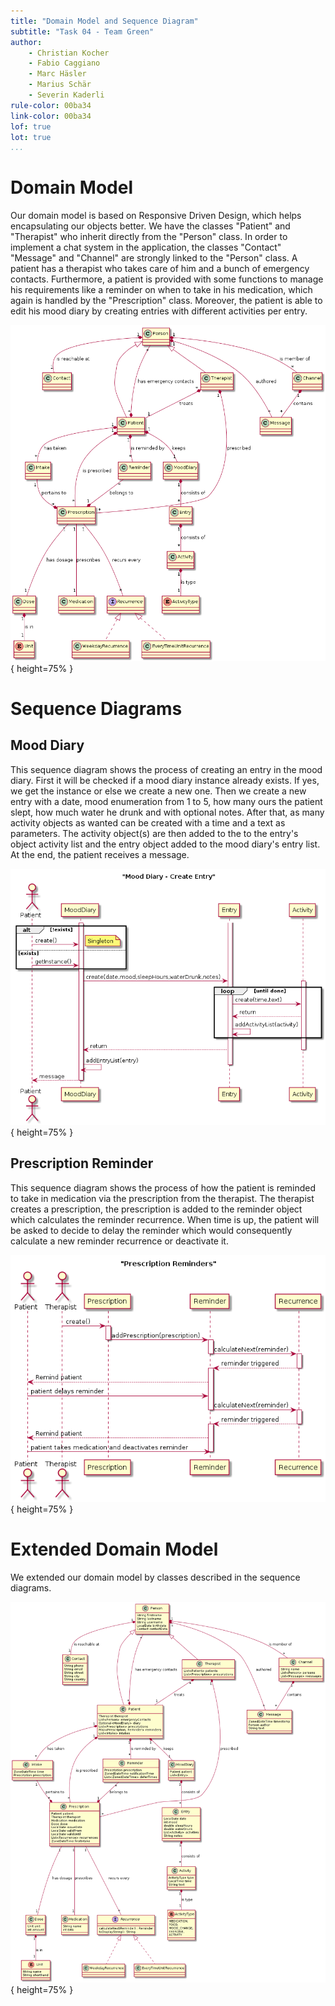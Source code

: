 ```yaml
---
title: "Domain Model and Sequence Diagram"
subtitle: "Task 04 - Team Green"
author:
    - Christian Kocher
    - Fabio Caggiano
    - Marc Häsler
    - Marius Schär
    - Severin Kaderli
rule-color: 00ba34
link-color: 00ba34
lof: true
lot: true
...
```


# Domain Model

Our domain model is based on Responsive Driven Design, which helps encapsulating our objects better. We have the classes "Patient" and "Therapist" who inherit directly from the "Person" class. In order to implement a chat system in the application, the classes "Contact" "Message" and "Channel" are strongly linked to the "Person" class. A patient has a therapist who takes care of him and a bunch of emergency contacts. Furthermore, a patient is provided with some functions to manage his requirements like a reminder on when to take in his medication, which again is handled by the "Prescription" class. Moreover, the patient is able to edit his mood diary by creating entries with different activities per entry.

![Domain Model](notes/domain_model.png){ height=75% }


# Sequence Diagrams

## Mood Diary

This sequence diagram shows the process of creating an entry in the mood diary. First it will be checked if a mood diary instance already exists. If yes, we get the instance or else we create a new one. Then we create a new entry with a date, mood enumeration from 1 to 5, how many ours the patient slept, how much water he drunk and with optional notes. After that, as many activity objects as wanted can be created with a time and a text as parameters. The activity object(s) are then added to the to the entry's object activity list and the entry object added to the mood diary's entry list. At the end, the patient receives a message.

![Sequence Diagram: Mood Diary](notes/mooddiary_sequence_diagram.png){ height=75% }

## Prescription Reminder

This sequence diagram shows the process of how the patient is reminded to take in medication via the prescription from the therapist. The therapist creates a prescription, the prescription is added to the reminder object which calculates the reminder recurrence. When time is up, the patient will be asked to decide to delay the reminder which would consequently calculate a new reminder recurrence or deactivate it. 

![Sequence Diagram: Prescription Reminder](notes/prescriptionreminder_sequence_diagram.png){ height=75% }


# Extended Domain Model

We extended our domain model by classes described in the sequence diagrams.

![Extended Domain Model](notes/class_diagram.png){ height=75% }